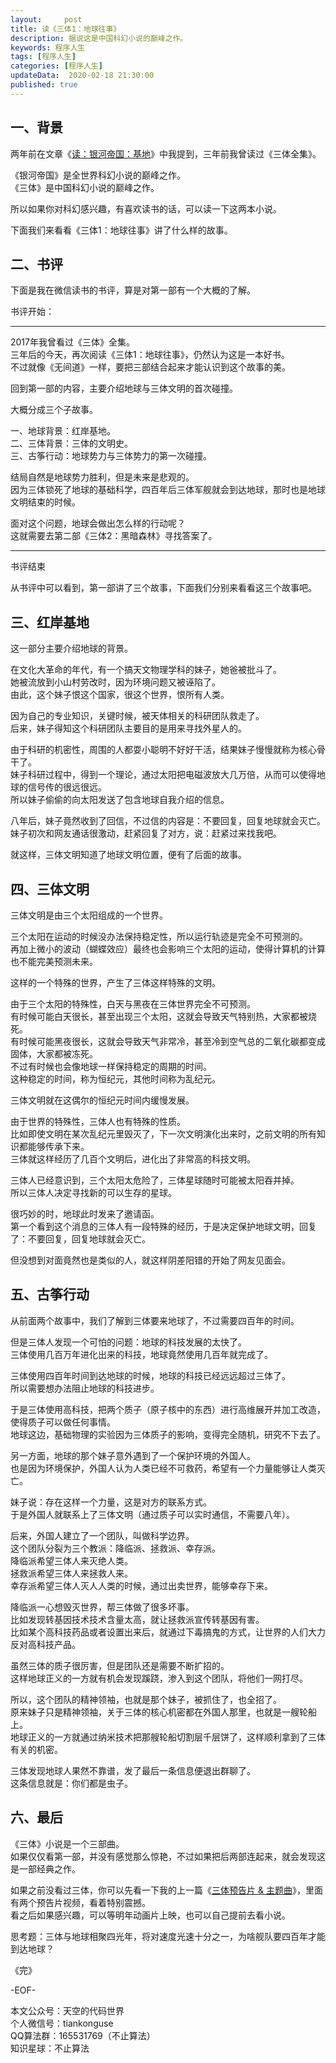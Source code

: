 ```yaml
---   
layout:     post  
title: 读《三体1：地球往事》  
description: 据说这是中国科幻小说的巅峰之作。  
keywords: 程序人生  
tags: [程序人生]    
categories: [程序人生]  
updateData:  2020-02-18 21:30:00  
published: true  
---  
```



## 一、背景  


两年前在文章《[读：银河帝国：基地](https://mp.weixin.qq.com/s/imfj8Vj_R-J47JFJowjbpw)》中我提到，三年前我曾读过《三体全集》。  


《银河帝国》是全世界科幻小说的巅峰之作。  
《三体》是中国科幻小说的巅峰之作。


所以如果你对科幻感兴趣，有喜欢读书的话，可以读一下这两本小说。  


下面我们来看看《三体1：地球往事》讲了什么样的故事。  



## 二、书评  


下面是我在微信读书的书评，算是对第一部有一个大概的了解。  


书评开始：  


----


2017年我曾看过《三体》全集。  
三年后的今天，再次阅读《三体1：地球往事》，仍然认为这是一本好书。  
不过就像《无间道》一样，要把三部结合起来才能认识到这个故事的美。  


回到第一部的内容，主要介绍地球与三体文明的首次碰撞。  


大概分成三个子故事。  


一、地球背景：红岸基地。  
二、三体背景：三体的文明史。  
三、古筝行动：地球势力与三体势力的第一次碰撞。  


结局自然是地球势力胜利，但是未来是悲观的。  
因为三体锁死了地球的基础科学，四百年后三体军舰就会到达地球，那时也是地球文明结束的时候。  


面对这个问题，地球会做出怎么样的行动呢？  
这就需要去第二部《三体2：黑暗森林》寻找答案了。  



----


书评结束  


从书评中可以看到，第一部讲了三个故事，下面我们分别来看看这三个故事吧。  



## 三、红岸基地  


这一部分主要介绍地球的背景。  


在文化大革命的年代，有一个搞天文物理学科的妹子，她爸被批斗了。  
她被流放到小山村劳改时，因为环境问题又被诬陷了。  
由此，这个妹子恨这个国家，很这个世界，恨所有人类。  


因为自己的专业知识，关键时候，被天体相关的科研团队救走了。  
后来，妹子得知这个科研团队主要目的是用来寻找外星人的。  


由于科研的机密性，周围的人都耍小聪明不好好干活，结果妹子慢慢就称为核心骨干了。  
妹子科研过程中，得到一个理论，通过太阳把电磁波放大几万倍，从而可以使得地球的信号传的很远很远。  
所以妹子偷偷的向太阳发送了包含地球自我介绍的信息。  


八年后，妹子竟然收到了回信，不过信的内容是：不要回复，回复地球就会灭亡。  
妹子初次和网友通话很激动，赶紧回复了对方，说：赶紧过来找我吧。  


就这样，三体文明知道了地球文明位置，便有了后面的故事。  


## 四、三体文明  


三体文明是由三个太阳组成的一个世界。  


三个太阳在运动的时候没办法保持稳定性，所以运行轨迹是完全不可预测的。  
再加上微小的波动（蝴蝶效应）最终也会影响三个太阳的运动，使得计算机的计算也不能完美预测未来。  


这样的一个特殊的世界，产生了三体这样特殊的文明。  


由于三个太阳的特殊性，白天与黑夜在三体世界完全不可预测。  
有时候可能白天很长，甚至出现三个太阳，这就会导致天气特别热，大家都被烧死。  
有时候可能黑夜很长，这就会导致天气非常冷，甚至冷到空气总的二氧化碳都变成固体，大家都被冻死。  
不过有时候也会像地球一样保持稳定的周期的时间。  
这种稳定的时间，称为恒纪元，其他时间称为乱纪元。  


三体文明就在这偶尔的恒纪元时间内缓慢发展。  


由于世界的特殊性，三体人也有特殊的性质。  
比如即使文明在某次乱纪元里毁灭了，下一次文明演化出来时，之前文明的所有知识都能够传承下来。  
三体就这样经历了几百个文明后，进化出了非常高的科技文明。  


三体人已经意识到，三个太阳太危险了，三体星球随时可能被太阳吞并掉。  
所以三体人决定寻找新的可以生存的星球。  


很巧妙的时，地球此时发来了邀请函。  
第一个看到这个消息的三体人有一段特殊的经历，于是决定保护地球文明，回复了：不要回复，回复地球就会灭亡。  


但没想到对面竟然也是类似的人，就这样阴差阳错的开始了网友见面会。  


## 五、古筝行动  


从前面两个故事中，我们了解到三体要来地球了，不过需要四百年的时间。  


但是三体人发现一个可怕的问题：地球的科技发展的太快了。  
三体使用几百万年进化出来的科技，地球竟然使用几百年就完成了。  


三体使用四百年时间到达地球的时候，地球的科技已经远远超过三体了。  
所以需要想办法阻止地球的科技进步。  


于是三体使用高科技，把两个质子（原子核中的东西）进行高维展开并加工改造，使得质子可以做任何事情。  
地球这边，基础物理的实验因为三体质子的影响，变得完全随机，研究不下去了。  


另一方面，地球的那个妹子意外遇到了一个保护环境的外国人。  
也是因为环境保护，外国人认为人类已经不可救药，希望有一个力量能够让人类灭亡。  


妹子说：存在这样一个力量，这是对方的联系方式。  
于是外国人就联系上了三体文明（通过质子可以实时通信，不需要八年）。  


后来，外国人建立了一个团队，叫做科学边界。  
这个团队分裂为三个教派：降临派、拯救派、幸存派。  
降临派希望三体人来灭绝人类。  
拯救派希望三体人来拯救人来。  
幸存派希望三体人灭人人类的时候，通过出卖世界，能够幸存下来。  


降临派一心想毁灭世界，帮三体做了很多坏事。  
比如发现转基因技术技术含量太高，就让拯救派宣传转基因有害。  
比如某个高科技药品或者设置出来后，就通过下毒搞鬼的方式，让世界的人们大力反对高科技产品。  


虽然三体的质子很厉害，但是团队还是需要不断扩招的。  
这样地球正义的一方就有机会发现蹊跷，渗入到这个团队，将他们一网打尽。  


所以，这个团队的精神领袖，也就是那个妹子，被抓住了，也全招了。  
原来妹子只是精神领袖，关于三体的核心机密都在外国人那里，也就是一艘轮船上。  
地球正义的一方就通过纳米技术把那艘轮船切割层千层饼了，这样顺利拿到了三体有关的机密。  


三体发现地球人果然不靠谱，发了最后一条信息便退出群聊了。  
这条信息就是：你们都是虫子。  



## 六、最后  


《三体》小说是一个三部曲。  
如果仅仅看第一部，并没有感觉那么惊艳，不过如果把后两部连起来，就会发现这是一部经典之作。  


如果之前没看过三体，你可以先看一下我的上一篇《[三体预告片 & 主题曲](https://mp.weixin.qq.com/s/OaW86nmv4pwCTqUg8OKgXw)》，里面有两个预告片视频，看着特别震撼。  
看之后如果感兴趣，可以等明年动画片上映，也可以自己提前去看小说。  


思考题：三体与地球相聚四光年，将对速度光速十分之一，为啥舰队要四百年才能到达地球？  


《完》


-EOF-  



本文公众号：天空的代码世界  
个人微信号：tiankonguse  
QQ算法群：165531769（不止算法）  
知识星球：不止算法  

